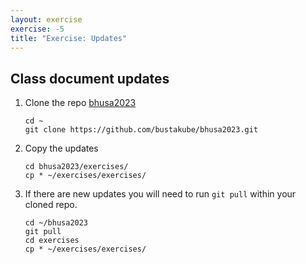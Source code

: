 ```yaml
---
layout: exercise
exercise: -5
title: "Exercise: Updates"
---
```


## Class document updates

1. Clone the repo [bhusa2023](https://github.com/bustakube/bhusa2023.git)

    ```shell
    cd ~
    git clone https://github.com/bustakube/bhusa2023.git
    ```
1. Copy the updates
    ```shell
    cd bhusa2023/exercises/
    cp * ~/exercises/exercises/
    ```
1. If there are new updates you will need to run `git pull` within your cloned repo.
    ```shell
    cd ~/bhusa2023
    git pull
    cd exercises
    cp * ~/exercises/exercises/
    ```

   ```txt
     
     
     
     
     
     
     
     
     
     
     
     
     
     
     
     
     
     
     
     
     
     
     
     
     
    ⠀⠀⠀⠀⠀⠀⠀⠀⠀⠀⠀⠀⠀⠀⠀⠀
   ```